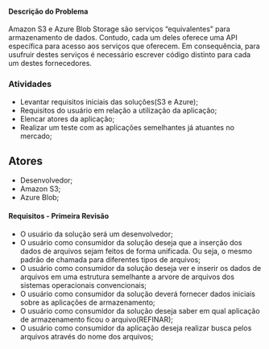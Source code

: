 #### Descrição do Problema
Amazon S3 e Azure Blob Storage são serviços “equivalentes” para armazenamento de dados. Contudo, cada um deles oferece uma API específica para acesso aos serviços que oferecem. Em consequência, para usufruir destes serviços é necessário escrever código distinto para cada um destes fornecedores.

### Atividades
- Levantar requisitos iniciais das soluções(S3 e Azure);
- Requisitos do usuário em relação a utilização da aplicação;
- Elencar atores da aplicação;
- Realizar um teste com as aplicações semelhantes já atuantes no mercado;

## Atores 
- Desenvolvedor;
- Amazon S3;
- Azure Blob;

#### Requisitos - Primeira Revisão
- O usuário da solução será um desenvolvedor;
- O usuário como consumidor da solução deseja que a inserção dos dados de arquivos sejam feitos de forma unificada. Ou seja, o mesmo padrão de chamada para diferentes tipos de arquivos;
- O usuário como consumidor da solução deseja ver e inserir os dados de arquivos em uma estrutura semelhante a arvore de arquivos dos sistemas operacionais convencionais;
- O usuário como consumidor da solução deverá fornecer dados iniciais sobre as aplicações de armazenamento;
- O usuário como consumidor da solução deseja saber em qual aplicação de armazenamento ficou o arquivo(REFINAR);
- O usuário como consumidor da aplicação deseja realizar busca pelos arquivos através do nome dos arquivos;
